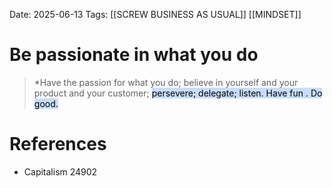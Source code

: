 Date: 2025-06-13
Tags: [[SCREW BUSINESS AS USUAL]] [[MINDSET]] 


# Be passionate in what you do

>*Have the passion for what you do; believe in yourself and your product and your customer; <mark style="background: #ADCCFFA6;">persevere; delegate; listen. Have fun . Do good.</mark>
# References
- Capitalism 24902
 